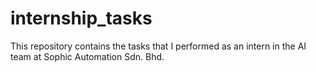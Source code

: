 # internship_tasks
This repository contains the tasks that I performed as an intern in the AI team at Sophic Automation Sdn. Bhd.

